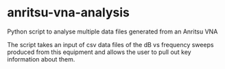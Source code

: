# anritsu-vna-analysis
Python script to analyse multiple data files generated from an Anritsu VNA

The script takes an input of csv data files of the dB vs frequency sweeps produced from this equipment and allows the user to pull out key information about them.
